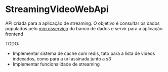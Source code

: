 # StreamingVideoWebApi

API criada para a aplicação de streaming.
O objetivo é consultar os dados populados pelo [microsserviço](https://github.com/gbr-mendes/StreamingVideoIndexer) do banco de dados e servir para a aplicação frontend

TODO:
- Implementar sistema de cache com redis, tato para a lista de videos indexados, como para a url assinada junto a s3
- Implementar funcionalidade de streaming
